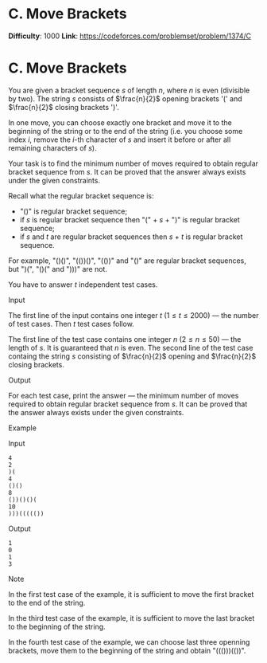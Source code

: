 # C. Move Brackets 
**Difficulty**: 1000 
**Link**: https://codeforces.com/problemset/problem/1374/C

# C. Move Brackets
You are given a bracket sequence $s$ of length $n$, where $n$ is
even (divisible by two). The string $s$ consists of $\frac{n}{2}$
opening brackets '(' and $\frac{n}{2}$ closing brackets ')'.

In one move, you can choose exactly one bracket and move it to the beginning
of the string or to the end of the string (i.e. you choose some index $i$,
remove the $i$-th character of $s$ and insert it before or after all
remaining characters of $s$).

Your task is to find the minimum number of moves required to obtain regular
bracket sequence from $s$. It can be proved that the answer always exists
under the given constraints.

Recall what the regular bracket sequence is:

  * "()" is regular bracket sequence; 
  * if $s$ is regular bracket sequence then "(" + $s$ + ")" is regular bracket sequence; 
  * if $s$ and $t$ are regular bracket sequences then $s$ + $t$ is regular bracket sequence. 

For example, "()()", "(())()", "(())" and "()" are regular bracket sequences,
but ")(", "()(" and ")))" are not.

You have to answer $t$ independent test cases.

Input

The first line of the input contains one integer $t$ ($1 \le t \le
2000$) — the number of test cases. Then $t$ test cases follow.

The first line of the test case contains one integer $n$ ($2 \le n \le
50$) — the length of $s$. It is guaranteed that $n$ is even. The
second line of the test case containg the string $s$ consisting of
$\frac{n}{2}$ opening and $\frac{n}{2}$ closing brackets.

Output

For each test case, print the answer — the minimum number of moves required to
obtain regular bracket sequence from $s$. It can be proved that the answer
always exists under the given constraints.

Example

Input

    
    
    4
    2
    )(
    4
    ()()
    8
    ())()()(
    10
    )))((((())
    

Output

    
    
    1
    0
    1
    3
    

Note

In the first test case of the example, it is sufficient to move the first
bracket to the end of the string.

In the third test case of the example, it is sufficient to move the last
bracket to the beginning of the string.

In the fourth test case of the example, we can choose last three openning
brackets, move them to the beginning of the string and obtain "((()))(())".

